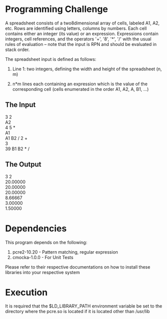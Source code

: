 # Programming Challenge

A spreadsheet consists of a two8dimensional array of cells, labeled A1, A2, etc. Rows are  identified using letters, columns by numbers. Each cell contains either an integer (its value) or  an expression. Expressions contain integers, cell references, and the operators '+', '8', '\*', '/'  with the usual rules of evaluation – note that the input is RPN and should be evaluated in stack  order.

The spreadsheet input is defined as follows:

1. Line 1: two integers, defining the width and height of the spreadsheet (n, m)

2. n\*m lines each containing an expression which is the value of the corresponding cell (cells enumerated in the order A1, A2, A<n>, B1, ...) 

## The Input
3 2  
A2  
4 5 *   
A1  
A1 B2 / 2 +  
3  
39 B1 B2 * /  

## The Output
3 2  
20.00000  
20.00000  
20.00000  
8.66667  
3.00000  
1.50000  

# Dependencies

This program depends on the following:
1. pcre2-10.20 - Pattern matching, regular expression  
2. cmocka-1.0.0 - For Unit Tests  
  
Please refer to their respective documentations on how to install these libraries into your respective system

# Execution
It is required that the $LD\_LIBRARY\_PATH environment variable be set to the directory where the pcre.so is located if it is located other than /usr/lib 



